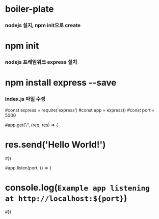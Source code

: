 # boiler-plate

### nodejs 설치, npm init으로 create
# npm init

### nodejs 프레임워크 express 설치
# npm install express --save

### index.js 파일 수정
#const express = require('express')
#const app = express()
#const port = 5000

#app.get('/', (req, res) => {
#  res.send('Hello World!')
#})

#app.listen(port, () => {
#  console.log(`Example app listening at http://localhost:${port}`)
#})

